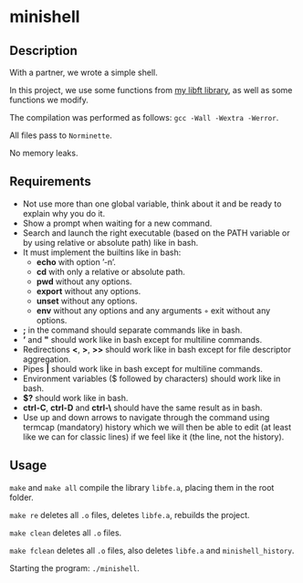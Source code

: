 # minishell

## Description

With a partner, we wrote a simple shell.

In this project, we use some functions from [my libft library](https://github.com/VitMarKha/libft), as well as some functions we modify.

The compilation was performed as follows: ``gcc -Wall -Wextra -Werror``.

All files pass to ``Norminette``.

No memory leaks.

## Requirements

* Not use more than one global variable, think about it and be ready to explain why you do it.
* Show a prompt when waiting for a new command. 
* Search and launch the right executable (based on the PATH variable or by using relative or absolute path) like in bash. 
* It must implement the builtins like in bash:
    * **echo** with option ’-n’. 
    * **cd** with only a relative or absolute path. 
    * **pwd** without any options. 
    * **export** without any options. 
    * **unset** without any options. 
    * **env** without any options and any arguments ◦ exit without any options. 
* **;** in the command should separate commands like in bash. 
* **’** and **"** should work like in bash except for multiline commands. 
* Redirections **<**, **>**, **>>** should work like in bash except for file descriptor aggregation. 
* Pipes **|** should work like in bash except for multiline commands. 
* Environment variables ($ followed by characters) should work like in bash. 
* **$?** should work like in bash. 
* **ctrl-C**, **ctrl-D** and **ctrl-\\** should have the same result as in bash. 
* Use up and down arrows to navigate through the command using termcap (mandatory) history which we will then be able to edit (at least like we can for classic lines) if we feel like it (the line, not the history).

## Usage

``make`` and ``make all`` compile the library ``libfе.a``, placing them in the root folder.

``make re`` deletes all ``.o`` files, deletes ``libfе.a``, rebuilds the project.

``make clean`` deletes all ``.o`` files.

``make fclean`` deletes all ``.o`` files, also deletes ``libfе.a`` and ``minishell_history``.

Starting the program: ``./minishell``.
